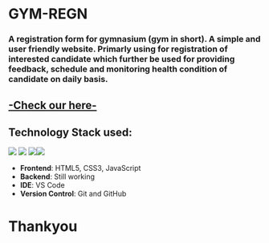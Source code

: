 # GYM-REGN
### A registration form for gymnasium (gym in short). A simple and user friendly website. Primarly using for registration of interested candidate which further be used for providing feedback, schedule and monitoring health condition of candidate on daily basis.

## <a href="https://pinnacle20.github.io/mygym/"> -Check our here-</a>

## Technology Stack used:
<img src="https://img.shields.io/badge/html5%20-%23E34F26.svg?&style=for-the-badge&logo=html5&logoColor=white"/> <img src="https://img.shields.io/badge/css3%20-%231572B6.svg?&style=for-the-badge&logo=css3&logoColor=white"/>  <img src="https://img.shields.io/badge/javascript%20-%23323330.svg?&style=for-the-badge&logo=javascript&logoColor=%23F7DF1E"/><img src="https://img.shields.io/badge/github%20-%23121011.svg?&style=for-the-badge&logo=github&logoColor=white"/> 
  
- **Frontend**: HTML5, CSS3, JavaScript
- **Backend**: Still working
- **IDE**: VS Code
- **Version Control**: Git and GitHub

# Thankyou
